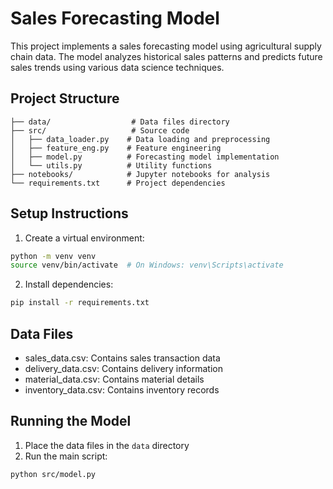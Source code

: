# Sales Forecasting Model

This project implements a sales forecasting model using agricultural supply chain data. The model analyzes historical sales patterns and predicts future sales trends using various data science techniques.

## Project Structure
```
├── data/                  # Data files directory
├── src/                   # Source code
│   ├── data_loader.py    # Data loading and preprocessing
│   ├── feature_eng.py    # Feature engineering
│   ├── model.py          # Forecasting model implementation
│   └── utils.py          # Utility functions
├── notebooks/            # Jupyter notebooks for analysis
└── requirements.txt      # Project dependencies
```

## Setup Instructions

1. Create a virtual environment:
```bash
python -m venv venv
source venv/bin/activate  # On Windows: venv\Scripts\activate
```

2. Install dependencies:
```bash
pip install -r requirements.txt
```

## Data Files
- sales_data.csv: Contains sales transaction data
- delivery_data.csv: Contains delivery information
- material_data.csv: Contains material details
- inventory_data.csv: Contains inventory records

## Running the Model
1. Place the data files in the `data` directory
2. Run the main script:
```bash
python src/model.py
```
